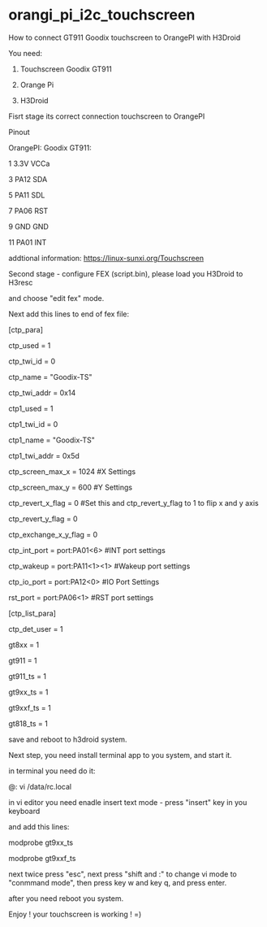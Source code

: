# orangi_pi_i2c_touchscreen
How to connect GT911 Goodix touchscreen to OrangePI with H3Droid

You need:

1. Touchscreen Goodix GT911

2. Orange Pi

3. H3Droid

Fisrt stage its correct connection touchscreen to OrangePI


Pinout

OrangePI:          Goodix GT911:


1	3.3V              VCCa

3	PA12              SDA

5	PA11              SDL

7	PA06              RST

9	GND               GND

11 PA01             INT


addtional information: https://linux-sunxi.org/Touchscreen


Second stage - configure FEX (script.bin), please load you H3Droid to H3resc

and choose "edit fex" mode.

Next add this lines to end of fex file:



[ctp_para]

ctp_used = 1

ctp_twi_id = 0

ctp_name = "Goodix-TS"

ctp_twi_addr = 0x14

ctp1_used = 1

ctp1_twi_id = 0

ctp1_name = "Goodix-TS"

ctp1_twi_addr = 0x5d

ctp_screen_max_x = 1024                                             #X Settings

ctp_screen_max_y = 600                                              #Y Settings

ctp_revert_x_flag = 0                                               #Set this and ctp_revert_y_flag to 1 to flip x and y axis

ctp_revert_y_flag = 0

ctp_exchange_x_y_flag = 0 

ctp_int_port = port:PA01<6><default><default><default>              #INT port settings

ctp_wakeup = port:PA11<1><default><default><1>                      #Wakeup port settings

ctp_io_port = port:PA12<0><default><default><default>               #IO Port Settings

rst_port = port:PA06<1><default><default><default>                  #RST port settings



[ctp_list_para]

ctp_det_user = 1

gt8xx = 1

gt911 = 1

gt911_ts = 1

gt9xx_ts = 1

gt9xxf_ts = 1

gt818_ts = 1




save and reboot to h3droid system.

Next step, you need install terminal app to you system, and start it.

in terminal you need do it:

@: vi /data/rc.local

in vi editor you need enadle insert text mode - press "insert" key in you keyboard

and add this lines:


modprobe gt9xx_ts

modprobe gt9xxf_ts


next twice press "esc", next press "shift and :" to change vi mode to "conmmand mode", then press key w and key q, and press enter.

after you need reboot you system.


Enjoy ! your touchscreen is working ! =)
